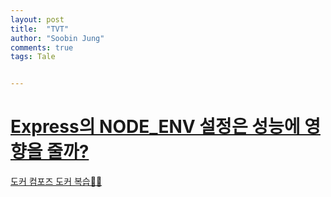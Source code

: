 ```yaml
---
layout: post
title:  "TVT"
author: "Soobin Jung"
comments: true
tags: Tale


---
```


# [Express의 NODE_ENV 설정은 성능에 영향을 줄까?](https://changjoopark.medium.com/express%EC%9D%98-node-env-%EC%84%A4%EC%A0%95%EC%9D%80-%EC%84%B1%EB%8A%A5%EC%97%90-%EC%98%81%ED%96%A5%EC%9D%84-%EC%A4%84%EA%B9%8C-5447d08948d3)



[도커 컴포즈 도커 복습👍🏻](https://www.44bits.io/ko/post/almost-perfect-development-environment-with-docker-and-docker-compose#%EB%8F%84%EC%BB%A4-%EC%BB%B4%ED%8F%AC%EC%A6%88%EB%A1%9C-%EA%B0%9C%EB%B0%9C-%ED%99%98%EA%B2%BD-%EA%B5%AC%EC%84%B1%ED%95%98%EA%B8%B0)